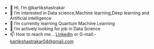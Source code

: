 - 👋 Hi, I’m @kartikshastrakar
- 👀 I’m interested in Data science,Machine learning,Deep learning and Artificial intelligence
- 🌱 I’m currently learning Quantum Machine Learning
- 💞️ I’m actively looking for job in Data Science 
- 📫 How to reach me... [LinkedIn](https://www.linkedin.com/in/kartik-shastrakar-054783166) or G-mail:- kartikshastrakar04@gmail.com

<!---
kartikshastrakar/kartikshastrakar is a ✨ special ✨ repository because its `README.md` (this file) appears on your GitHub profile.
You can click the Preview link to take a look at your changes.
--->
